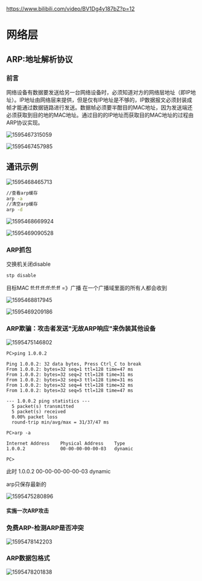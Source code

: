  https://www.bilibili.com/video/BV1Dg4y187bZ?p=12 

# 网络层

## ARP:地址解析协议

### 前言

网络设备有数据要发送给另一台网络设备时，必须知道对方的网络层地址（即IP地址）。IP地址由网络层来提供，但是仅有IP地址是不够的，IP数据报文必须封装成帧才能通过数据链路进行发送。数据帧必须要半酣目的MAC地址，因为发送端还必须获取到目的地的MAC地址。通过目的的IP地址而获取目的MAC地址的过程由ARP协议实现。

![1595467315059](ARP.assets/1595467315059.png)

![1595467457985](ARP.assets/1595467457985.png)

## 通讯示例

![1595468465713](ARP.assets/1595468465713.png)

```bash
//查看arp缓存
arp -a
//清空arp缓存
arp -d
```

![1595468669924](ARP.assets/1595468669924.png)

![1595469090528](ARP.assets/1595469090528.png)

### ARP抓包

交换机关闭disable

```bash
stp disable
```

目标MAC	ff:ff:ff:ff:ff:ff	=》广播 	在一个广播域里面的所有人都会收到

![1595468817945](ARP.assets/1595468817945.png)

![1595469209186](ARP.assets/1595469209186.png)

### ARP欺骗：攻击者发送"无故ARP响应"来伪装其他设备

![1595475146802](ARP.assets/1595475146802.png)

```
PC>ping 1.0.0.2

Ping 1.0.0.2: 32 data bytes, Press Ctrl_C to break
From 1.0.0.2: bytes=32 seq=1 ttl=128 time=47 ms
From 1.0.0.2: bytes=32 seq=2 ttl=128 time=31 ms
From 1.0.0.2: bytes=32 seq=3 ttl=128 time=31 ms
From 1.0.0.2: bytes=32 seq=4 ttl=128 time=32 ms
From 1.0.0.2: bytes=32 seq=5 ttl=128 time=47 ms

--- 1.0.0.2 ping statistics ---
  5 packet(s) transmitted
  5 packet(s) received
  0.00% packet loss
  round-trip min/avg/max = 31/37/47 ms

PC>arp -a

Internet Address    Physical Address    Type
1.0.0.2             00-00-00-00-00-03   dynamic

PC>
```

此时	1.0.0.2             00-00-00-00-00-03   dynamic

arp只保存最新的

![1595475280896](ARP.assets/1595475280896.png)

#### 实施一次ARP攻击



### 免费ARP-检测ARP是否冲突

![1595478142203](ARP.assets/1595478142203.png)

### ARP数据包格式

![1595478201838](ARP.assets/1595478201838.png)